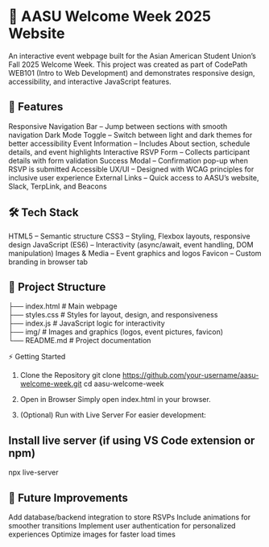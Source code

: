 # 🎉 AASU Welcome Week 2025 Website
An interactive event webpage built for the Asian American Student Union’s Fall 2025 Welcome Week.
This project was created as part of CodePath WEB101 (Intro to Web Development) and demonstrates responsive design, accessibility, and interactive JavaScript features.

## 🚀 Features
Responsive Navigation Bar – Jump between sections with smooth navigation
Dark Mode Toggle – Switch between light and dark themes for better accessibility
Event Information – Includes About section, schedule details, and event highlights
Interactive RSVP Form – Collects participant details with form validation
Success Modal – Confirmation pop-up when RSVP is submitted
Accessible UX/UI – Designed with WCAG principles for inclusive user experience
External Links – Quick access to AASU’s website, Slack, TerpLink, and Beacons

## 🛠️ Tech Stack
HTML5 – Semantic structure
CSS3 – Styling, Flexbox layouts, responsive design
JavaScript (ES6) – Interactivity (async/await, event handling, DOM manipulation)
Images & Media – Event graphics and logos
Favicon – Custom branding in browser tab

## 📂 Project Structure
├── index.html        # Main webpage  
├── styles.css        # Styles for layout, design, and responsiveness  
├── index.js          # JavaScript logic for interactivity  
├── img/              # Images and graphics (logos, event pictures, favicon)  
└── README.md         # Project documentation  

⚡ Getting Started
1. Clone the Repository
git clone https://github.com/your-username/aasu-welcome-week.git
cd aasu-welcome-week

2. Open in Browser
Simply open index.html in your browser.

3. (Optional) Run with Live Server
For easier development:

## Install live server (if using VS Code extension or npm)
npx live-server

## 🌟 Future Improvements
Add database/backend integration to store RSVPs
Include animations for smoother transitions
Implement user authentication for personalized experiences
Optimize images for faster load times
